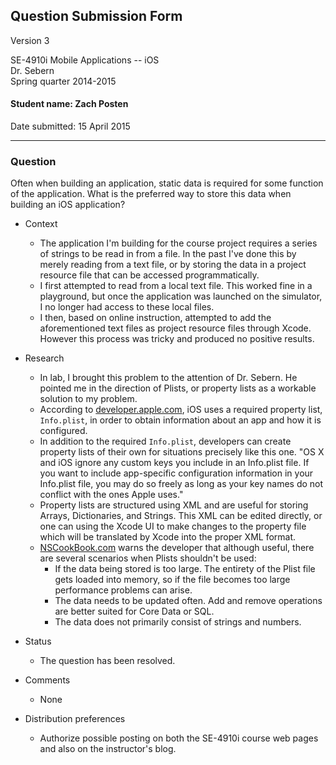 ## Question Submission Form

Version 3

SE-4910i Mobile Applications -- iOS	 
Dr. Sebern  
Spring quarter 2014-2015

#### Student name: Zach Posten

Date submitted: 15 April 2015

---

### Question 

Often when building an application, static data is required for some function of the application.  What is the preferred way to store this data when building an iOS application?

*	Context
	*	The application I'm building for the course project requires a series of strings to be read in from a file.  In the past I've done this by merely reading from a text file, or by storing the data in a project resource file that can be accessed programmatically.  
	*	I first attempted to read from a local text file.  This worked fine in a playground, but once the application was launched on the simulator, I no longer had access to these local files.  
	*	I then, based on online instruction, attempted to add the aforementioned text files as project resource files through Xcode.  However this process was tricky and produced no positive results.  
	
*	Research
	*	In lab, I brought this problem to the attention of Dr. Sebern.  He pointed me in the direction of Plists, or property lists as a workable solution to my problem.
	*	According to [developer.apple.com](https://developer.apple.com/library/ios/documentation/General/Reference/InfoPlistKeyReference/Articles/AboutInformationPropertyListFiles.html), iOS uses a required property list, `Info.plist`, in order to obtain information about an app and how it is configured.
	*	In addition to the required `Info.plist`, developers can create property lists of their own for situations precisely like this one.  "OS X and iOS ignore any custom keys you include in an Info.plist file. If you want to include app-specific configuration information in your Info.plist file, you may do so freely as long as your key names do not conflict with the ones Apple uses." 
	*	Property lists are structured using XML and are useful for storing Arrays, Dictionaries, and Strings.  This XML can be edited directly, or one can using the Xcode UI to make changes to the property file which will be translated by Xcode into the proper XML format. 
	*	[NSCookBook.com](http://nscookbook.com/2013/02/ios-programming-recipe-13-using-property-lists-plists/) warns the developer that although useful, there are several scenarios when Plists shouldn't be used:
		*	If the data being stored is too large.  The entirety of the Plist file gets loaded into memory, so if the file becomes too large performance problems can arise.
		*	The data needs to be updated often.  Add and remove operations are better suited for Core Data or SQL.
		*	The data does not primarily consist of strings and numbers.

*	Status
	*	The question has been resolved.
*	Comments
	*	None

*	Distribution preferences
	*	Authorize possible posting on both the SE-4910i course web pages and also on the instructor's blog.